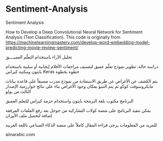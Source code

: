 # Sentiment-Analysis
Sentiment Analysis

How to Develop a Deep Convolutional Neural Network for Sentiment Analysis (Text Classification). This code is originally from https://machinelearningmastery.com/develop-word-embedding-model-predicting-movie-review-sentiment/

تحليل الآراء باستخدام التعلّم العميــــق

دراسة حالة: تطوير نموذج تعلّم عميق لتصنيف مراجعات الأفلام إيجابية أو سلبية باستخدام بايثون ومكتبة كيراس Keras خطوة بخطوة


يتم الكشف عن الأغراض عن طريق الاستفادة من نموذج مدرب مسبقاً على قاعدة بيانات مايكروسوفت كوكو ثم يتم التنبؤ بمكان وجود الأغراض بناء على نتائج خوارزمية الإصدار الثالث من يولو

البرنامج مكتوب بلغة البرمجة بايثون واستخدام حزمة كيراس للتعلم العميق

يمكن تنفيذ البرنامج على منصة كولاب التشاركية من جوجل بعد رفع الملفات المرفقة إضافة لتحميل ملف الأوزان

للمزيد من المعلومات يرجى قراءة المقال كاملاً على منصة الذكاء الصناعي باللغة العربية

aiinarabic.com
